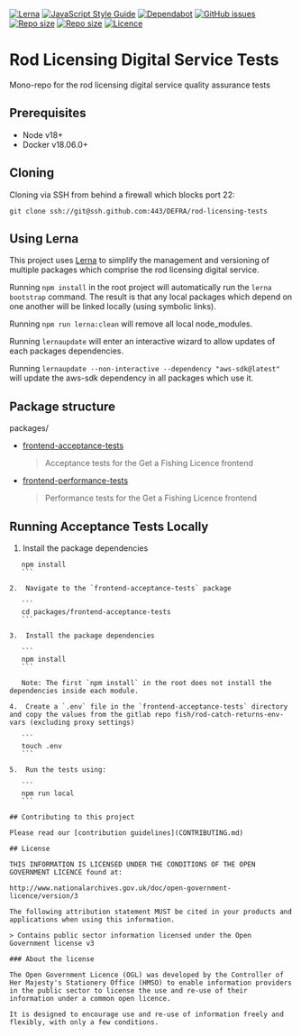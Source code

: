 [![Lerna](https://img.shields.io/badge/maintained%20with-lerna-cc00ff.svg)](https://lerna.js.org/)
[![JavaScript Style Guide](https://img.shields.io/badge/code_style-standard-brightgreen.svg)](https://standardjs.com)
[![Dependabot](https://api.dependabot.com/badges/status?host=github&repo=DEFRA/rod-licensing-tests)](https://dependabot.com/)
[![GitHub issues](https://img.shields.io/github/issues/DEFRA/rod-licensing-tests.svg)](https://github.com/DEFRA/rod-licensing/issues/)
[![Repo size](https://img.shields.io/github/languages/code-size/DEFRA/rod-licensing-tests.svg)]()
[![Repo size](https://img.shields.io/github/repo-size/DEFRA/rod-licensing-tests.svg)]()
[![Licence](https://img.shields.io/badge/licence-OGLv3-blue.svg)](http://www.nationalarchives.gov.uk/doc/open-government-licence/version/3)

# Rod Licensing Digital Service Tests

Mono-repo for the rod licensing digital service quality assurance tests

## Prerequisites

- Node v18+
- Docker v18.06.0+

## Cloning

Cloning via SSH from behind a firewall which blocks port 22:

```
git clone ssh://git@ssh.github.com:443/DEFRA/rod-licensing-tests
```

## Using Lerna

This project uses [Lerna](https://lerna.js.org/) to simplify the management and versioning of multiple packages which comprise the rod licensing digital
service.

Running `npm install` in the root project will automatically run the `lerna bootstrap` command. The result is that any local packages which depend on
one another will be linked locally (using symbolic links).

Running `npm run lerna:clean` will remove all local node_modules.

Running `lernaupdate` will enter an interactive wizard to allow updates of each packages dependencies.

Running `lernaupdate --non-interactive --dependency "aws-sdk@latest"` will update the aws-sdk dependency in all packages which use it.

## Package structure

packages/

- [frontend-acceptance-tests](packages/frontend-acceptance-tests/README.md)
  > Acceptance tests for the Get a Fishing Licence frontend
- [frontend-performance-tests](packages/frontend-performance-tests/README.md)
  > Performance tests for the Get a Fishing Licence frontend

## Running Acceptance Tests Locally

1. Install the package dependencies

````
   npm install
   ```

2.  Navigate to the `frontend-acceptance-tests` package

   ```
   cd packages/frontend-acceptance-tests
   ```

3.  Install the package dependencies

   ```
   npm install
   ```

   Note: The first `npm install` in the root does not install the dependencies inside each module.

4.  Create a `.env` file in the `frontend-acceptance-tests` directory and copy the values from the gitlab repo fish/rod-catch-returns-env-vars (excluding proxy settings)

   ```
   touch .env
   ```

5.  Run the tests using:

   ```
   npm run local
   ```

## Contributing to this project

Please read our [contribution guidelines](CONTRIBUTING.md)

## License

THIS INFORMATION IS LICENSED UNDER THE CONDITIONS OF THE OPEN GOVERNMENT LICENCE found at:

http://www.nationalarchives.gov.uk/doc/open-government-licence/version/3

The following attribution statement MUST be cited in your products and applications when using this information.

> Contains public sector information licensed under the Open Government license v3

### About the license

The Open Government Licence (OGL) was developed by the Controller of Her Majesty's Stationery Office (HMSO) to enable information providers in the public sector to license the use and re-use of their information under a common open licence.

It is designed to encourage use and re-use of information freely and flexibly, with only a few conditions.
````
